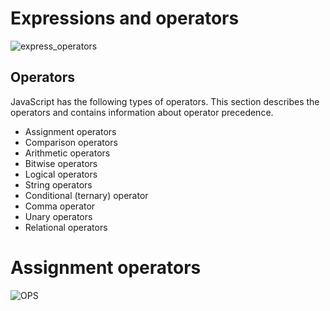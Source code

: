 # Expressions and operators
![express_operators](https://files.realpython.com/media/Operators-and-Expressions-in-Python_Watermarked.1c057c3cc6cd.jpg)

## Operators

JavaScript has the following types of operators. This section describes the operators and contains information about operator precedence.

- Assignment operators
- Comparison operators
- Arithmetic operators
- Bitwise operators
- Logical operators
- String operators
- Conditional (ternary) operator
- Comma operator
- Unary operators
- Relational operators
# Assignment operators

![OPS](https://blog.eduguru.in/wp-content/uploads/2016/01/Assignment-Operators-python.png)
